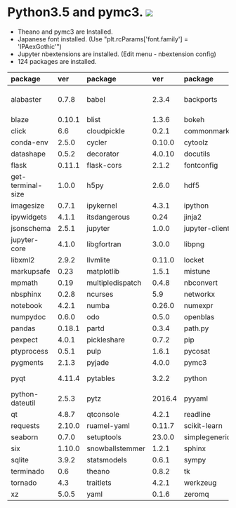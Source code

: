 Python3.5 and pymc3. [![](https://badge.imagelayers.io/tsutomu7/pymc3:latest.svg)](https://imagelayers.io/?images=tsutomu7/pymc3:latest)
======

- Theano and pymc3 are Installed.
- Japanese font installed. (Use "plt.rcParams['font.family'] = 'IPAexGothic'")
- Jupyter nbextensions are installed. (Edit menu - nbextension config)
- 124 packages are installed.

package|ver|package|ver|package|ver|package|ver
:--|:--|:--|:--|:--|:--|:--|:--
alabaster|0.7.8|babel|2.3.4|backports|1.0|backports.shutil-get-terminal-size|1.0.0
blaze|0.10.1|blist|1.3.6|bokeh|0.11.1|chest|0.2.3
click|6.6|cloudpickle|0.2.1|commonmark|0.5.4|conda|4.1.2
conda-env|2.5.0|cycler|0.10.0|cytoolz|0.8.0|dask|0.10.0
datashape|0.5.2|decorator|4.0.10|docutils|0.12|entrypoints|0.2.2
flask|0.11.1|flask-cors|2.1.2|fontconfig|2.11.1|freetype|2.5.5
get-terminal-size|1.0.0|h5py|2.6.0|hdf5|1.8.16|heapdict|1.0.0
imagesize|0.7.1|ipykernel|4.3.1|ipython|4.2.0|ipython-genutils|0.1.0
ipywidgets|4.1.1|itsdangerous|0.24|jinja2|2.8|joblib|0.9.4
jsonschema|2.5.1|jupyter|1.0.0|jupyter-client|4.2.2|jupyter-console|4.1.1
jupyter-core|4.1.0|libgfortran|3.0.0|libpng|1.6.17|libsodium|1.0.10
libxml2|2.9.2|llvmlite|0.11.0|locket|0.2.0|markdown|2.6.6
markupsafe|0.23|matplotlib|1.5.1|mistune|0.7.2|more-itertools|2.2
mpmath|0.19|multipledispatch|0.4.8|nbconvert|4.2.0|nbformat|4.0.1
nbsphinx|0.2.8|ncurses|5.9|networkx|1.11|nomkl|1.0
notebook|4.2.1|numba|0.26.0|numexpr|2.5.2|numpy|1.11.0
numpydoc|0.6.0|odo|0.5.0|openblas|0.2.14|openssl|1.0.2g
pandas|0.18.1|partd|0.3.4|path.py|8.2.1|patsy|0.4.1
pexpect|4.0.1|pickleshare|0.7.2|pip|8.1.2|psutil|4.3.0
ptyprocess|0.5.1|pulp|1.6.1|pycosat|0.6.1|pycrypto|2.6.1
pygments|2.1.3|pyjade|4.0.0|pymc3|3.0|pyparsing|2.1.4
pyqt|4.11.4|pytables|3.2.2|python|3.5.1|python-contrib-nbextensions|alpha
python-dateutil|2.5.3|pytz|2016.4|pyyaml|3.11|pyzmq|15.2.0
qt|4.8.7|qtconsole|4.2.1|readline|6.2|recommonmark|0.4.0
requests|2.10.0|ruamel-yaml|0.11.7|scikit-learn|0.17.1|scipy|0.17.1
seaborn|0.7.0|setuptools|23.0.0|simplegeneric|0.8.1|sip|4.16.9
six|1.10.0|snowballstemmer|1.2.1|sphinx|1.4.4|sqlalchemy|1.0.13
sqlite|3.9.2|statsmodels|0.6.1|sympy|1.0|tables|3.2.2
terminado|0.6|theano|0.8.2|tk|8.5.18|toolz|0.8.0
tornado|4.3|traitlets|4.2.1|werkzeug|0.11.10|wheel|0.29.0
xz|5.0.5|yaml|0.1.6|zeromq|4.1.4|zlib|1.2.8
